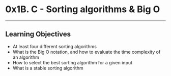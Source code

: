 # 0x1B. C - Sorting algorithms & Big O
---
## Learning Objectives

 * At least four different sorting algorithms
 * What is the Big O notation, and how to evaluate the time complexity of an algorithm
 * How to select the best sorting algorithm for a given input
 * What is a stable sorting algorithm
